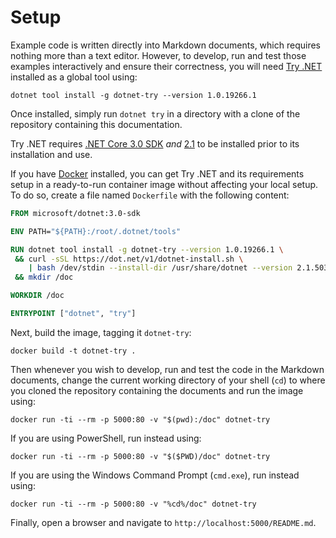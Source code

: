 # Setup

Example code is written directly into Markdown documents, which requires
nothing more than a text editor. However, to develop, run and test those
examples interactively and ensure their correctness, you will need
[Try .NET][dotnet-try] installed as a global tool using:

    dotnet tool install -g dotnet-try --version 1.0.19266.1

Once installed, simply run `dotnet try` in a directory with a clone of the
repository containing this documentation.

Try .NET requires [.NET Core 3.0 SDK][netcore3] _and_ [2.1][netcore21] to be
installed prior to its installation and use.

If you have [Docker] installed, you can get Try .NET and its requirements
setup in a ready-to-run container image without affecting your local setup.
To do so, create a file named `Dockerfile` with the following content:

```Dockerfile
FROM microsoft/dotnet:3.0-sdk

ENV PATH="${PATH}:/root/.dotnet/tools"

RUN dotnet tool install -g dotnet-try --version 1.0.19266.1 \
 && curl -sSL https://dot.net/v1/dotnet-install.sh \
    | bash /dev/stdin --install-dir /usr/share/dotnet --version 2.1.503 \
 && mkdir /doc

WORKDIR /doc

ENTRYPOINT ["dotnet", "try"]
```

Next, build the image, tagging it `dotnet-try`:

    docker build -t dotnet-try .

Then whenever you wish to develop, run and test the code in the Markdown
documents, change the current working directory of your shell (`cd`) to where
you cloned the repository containing the documents and run the image using:

    docker run -ti --rm -p 5000:80 -v "$(pwd):/doc" dotnet-try

If you are using PowerShell, run instead using:

    docker run -ti --rm -p 5000:80 -v "$($PWD)/doc" dotnet-try

If you are using the Windows Command Prompt (`cmd.exe`), run instead
using:

    docker run -ti --rm -p 5000:80 -v "%cd%/doc" dotnet-try

Finally, open a browser and navigate to `http://localhost:5000/README.md`.


[dotnet-try]: https://github.com/dotnet/try
[dotnet-try-setup]: https://github.com/dotnet/try/blob/301dacfdd8af34586def0722a08452bab6393bc9/README.md#setup
[netcore21]: https://dotnet.microsoft.com/download/dotnet-core/2.1
[netcore3]: https://dotnet.microsoft.com/download/dotnet-core/3.0
[docker]: https://www.docker.com/
